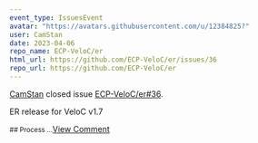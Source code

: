 ```yaml
---
event_type: IssuesEvent
avatar: "https://avatars.githubusercontent.com/u/12384825?"
user: CamStan
date: 2023-04-06
repo_name: ECP-VeloC/er
html_url: https://github.com/ECP-VeloC/er/issues/36
repo_url: https://github.com/ECP-VeloC/er
---
```


<a href='https://github.com/CamStan' target='_blank'>CamStan</a> closed issue <a href='https://github.com/ECP-VeloC/er/issues/36' target='_blank'>ECP-VeloC/er#36</a>.

<p>ER release for VeloC v1.7</p><small>## Process...</small><a href='https://github.com/ECP-VeloC/er/issues/36' target='_blank'>View Comment</a>